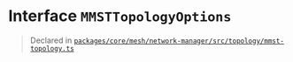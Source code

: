 # Interface `MMSTTopologyOptions`
> Declared in [`packages/core/mesh/network-manager/src/topology/mmst-topology.ts`](.)
